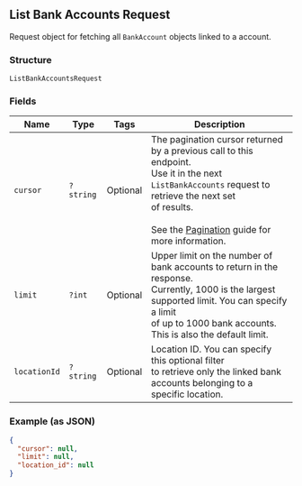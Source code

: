 ## List Bank Accounts Request

Request object for fetching all `BankAccount`
objects linked to a account.

### Structure

`ListBankAccountsRequest`

### Fields

| Name | Type | Tags | Description |
|  --- | --- | --- | --- |
| `cursor` | `?string` | Optional | The pagination cursor returned by a previous call to this endpoint.<br>Use it in the next `ListBankAccounts` request to retrieve the next set<br>of results.<br><br>See the [Pagination](https://developer.squareup.com/docs/docs/working-with-apis/pagination) guide for more information. |
| `limit` | `?int` | Optional | Upper limit on the number of bank accounts to return in the response.<br>Currently, 1000 is the largest supported limit. You can specify a limit<br>of up to 1000 bank accounts. This is also the default limit. |
| `locationId` | `?string` | Optional | Location ID. You can specify this optional filter<br>to retrieve only the linked bank accounts belonging to a specific location. |

### Example (as JSON)

```json
{
  "cursor": null,
  "limit": null,
  "location_id": null
}
```


